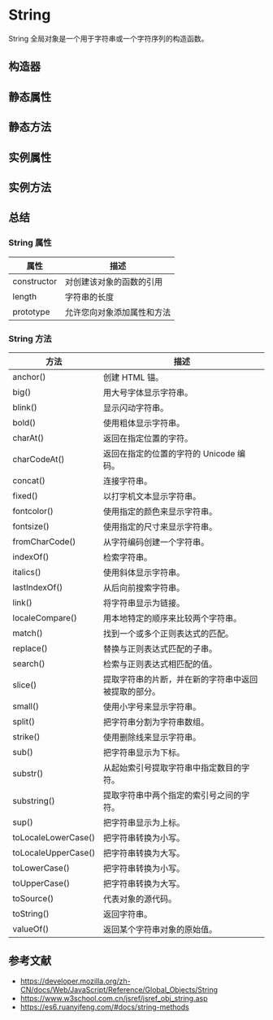 # String

String 全局对象是一个用于字符串或一个字符序列的构造函数。

## 构造器

## 静态属性

## 静态方法

## 实例属性

## 实例方法

## 总结

### String 属性

| 属性        | 描述                       |
| ----------- | -------------------------- |
| constructor | 对创建该对象的函数的引用   |
| length      | 字符串的长度               |
| prototype   | 允许您向对象添加属性和方法 |

### String 方法

| 方法                | 描述                                                 |
| ------------------- | ---------------------------------------------------- |
| anchor()            | 创建 HTML 锚。                                       |
| big()               | 用大号字体显示字符串。                               |
| blink()             | 显示闪动字符串。                                     |
| bold()              | 使用粗体显示字符串。                                 |
| charAt()            | 返回在指定位置的字符。                               |
| charCodeAt()        | 返回在指定的位置的字符的 Unicode 编码。              |
| concat()            | 连接字符串。                                         |
| fixed()             | 以打字机文本显示字符串。                             |
| fontcolor()         | 使用指定的颜色来显示字符串。                         |
| fontsize()          | 使用指定的尺寸来显示字符串。                         |
| fromCharCode()      | 从字符编码创建一个字符串。                           |
| indexOf()           | 检索字符串。                                         |
| italics()           | 使用斜体显示字符串。                                 |
| lastIndexOf()       | 从后向前搜索字符串。                                 |
| link()              | 将字符串显示为链接。                                 |
| localeCompare()     | 用本地特定的顺序来比较两个字符串。                   |
| match()             | 找到一个或多个正则表达式的匹配。                     |
| replace()           | 替换与正则表达式匹配的子串。                         |
| search()            | 检索与正则表达式相匹配的值。                         |
| slice()             | 提取字符串的片断，并在新的字符串中返回被提取的部分。 |
| small()             | 使用小字号来显示字符串。                             |
| split()             | 把字符串分割为字符串数组。                           |
| strike()            | 使用删除线来显示字符串。                             |
| sub()               | 把字符串显示为下标。                                 |
| substr()            | 从起始索引号提取字符串中指定数目的字符。             |
| substring()         | 提取字符串中两个指定的索引号之间的字符。             |
| sup()               | 把字符串显示为上标。                                 |
| toLocaleLowerCase() | 把字符串转换为小写。                                 |
| toLocaleUpperCase() | 把字符串转换为大写。                                 |
| toLowerCase()       | 把字符串转换为小写。                                 |
| toUpperCase()       | 把字符串转换为大写。                                 |
| toSource()          | 代表对象的源代码。                                   |
| toString()          | 返回字符串。                                         |
| valueOf()           | 返回某个字符串对象的原始值。                         |

## 参考文献

- https://developer.mozilla.org/zh-CN/docs/Web/JavaScript/Reference/Global_Objects/String
- https://www.w3school.com.cn/jsref/jsref_obj_string.asp
- https://es6.ruanyifeng.com/#docs/string-methods
